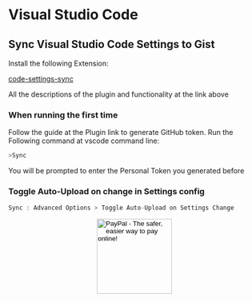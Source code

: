# Visual Studio Code

## Sync Visual Studio Code Settings to Gist

Install the following Extension:

[code-settings-sync](https://marketplace.visualstudio.com/items?itemName=Shan.code-settings-sync)

All the descriptions of the plugin and functionality at the link above

### When running the first time

Follow the guide at the Plugin link to generate GitHub token.
Run the Following command at vscode command line:

```js
>Sync
```

You will be prompted to enter the Personal Token you generated before

### Toggle Auto-Upload on change in Settings config

```js
Sync : Advanced Options > Toggle Auto-Upload on Settings Change
```

<!-- Donation Button -->
<form action="https://www.paypal.com/cgi-bin/webscr" method="post" target="_top" align="center"><input type="hidden" name="cmd" value="_s-xclick"><input type="hidden" name="hosted_button_id" value="Q94AU5RUD4X6A"><input type="image" src="https://raw.githubusercontent.com/fire1ce/3os.org/gh-pages/assets/images/beerDonation.png" width="150px" border="0" name="submit" alt="PayPal - The safer, easier way to pay online!"></form>
<!-- Donation Button -->